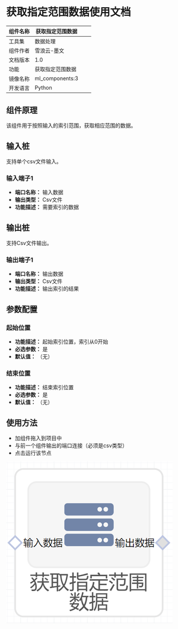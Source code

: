 # 获取指定范围数据使用文档
| 组件名称 | 获取指定范围数据|  |  |
| --- | --- | --- | --- |
| 工具集 | 数据处理 |  |  |
| 组件作者 | 雪浪云-墨文 |  |  |
| 文档版本 | 1.0 |  |  |
| 功能 |获取指定范围数据 |  |  |
| 镜像名称 | ml_components:3 |  |  |
| 开发语言 | Python |  |  |

## 组件原理
该组件用于按照输入的索引范围，获取相应范围的数据。
## 输入桩
支持单个csv文件输入。
### 输入端子1

- **端口名称：** 输入数据
- **输出类型：** Csv文件
- **功能描述：** 需要索引的数据

## 输出桩
支持Csv文件输出。
### 输出端子1

- **端口名称：** 输出数据
- **输出类型：** Csv文件
- **功能描述：** 输出索引的结果

## 参数配置
### 起始位置

- **功能描述：** 起始索引位置，索引从0开始
- **必选参数：** 是
- **默认值：** （无）
### 结束位置

- **功能描述：** 结束索引位置
- **必选参数：** 是
- **默认值：** （无）


## 使用方法
- 加组件拖入到项目中
- 与前一个组件输出的端口连接（必须是csv类型）
- 点击运行该节点


![](./img/获取指定范围数据.png)
